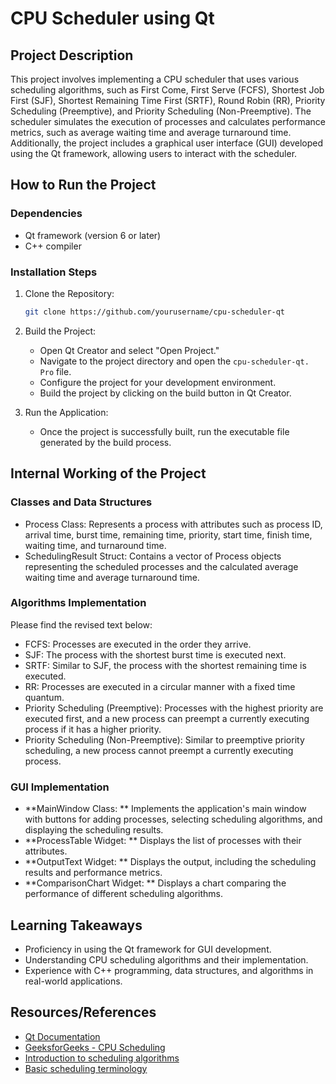 
# CPU Scheduler using Qt

## Project Description

This project involves implementing a CPU scheduler that uses various scheduling algorithms, such as First Come, First Serve (FCFS), Shortest Job First (SJF), Shortest Remaining Time First (SRTF), Round Robin (RR), Priority Scheduling (Preemptive), and Priority Scheduling (Non-Preemptive). The scheduler simulates the execution of processes and calculates performance metrics, such as average waiting time and average turnaround time. Additionally, the project includes a graphical user interface (GUI) developed using the Qt framework, allowing users to interact with the scheduler.
## How to Run the Project

### Dependencies

- Qt framework (version 6 or later)
- C++ compiler

### Installation Steps

1. Clone the Repository:  
   ```bash
   git clone https://github.com/yourusername/cpu-scheduler-qt 
   ```

2. Build the Project:  
   - Open Qt Creator and select "Open Project."
   - Navigate to the project directory and open the `cpu-scheduler-qt. Pro` file.
   - Configure the project for your development environment.
   - Build the project by clicking on the build button in Qt Creator.

3. Run the Application:  
   - Once the project is successfully built, run the executable file generated by the build process.

## Internal Working of the Project

### Classes and Data Structures

-  Process Class:  Represents a process with attributes such as process ID, arrival time, burst time, remaining time, priority, start time, finish time, waiting time, and turnaround time.
-  SchedulingResult Struct:   Contains a vector of Process objects representing the scheduled processes and the calculated average waiting time and average turnaround time.

### Algorithms Implementation
Please find the revised text below:

- FCFS: Processes are executed in the order they arrive.
- SJF: The process with the shortest burst time is executed next.
- SRTF: Similar to SJF, the process with the shortest remaining time is executed.
- RR: Processes are executed in a circular manner with a fixed time quantum.
- Priority Scheduling (Preemptive): Processes with the highest priority are executed first, and a new process can preempt a currently executing process if it has a higher priority.
- Priority Scheduling (Non-Preemptive): Similar to preemptive priority scheduling, a new process cannot preempt a currently executing process.

### GUI Implementation

- **MainWindow Class: ** Implements the application's main window with buttons for adding processes, selecting scheduling algorithms, and displaying the scheduling results.
- **ProcessTable Widget: ** Displays the list of processes with their attributes.
- **OutputText Widget: ** Displays the output, including the scheduling results and performance metrics.
- **ComparisonChart Widget: ** Displays a chart comparing the performance of different scheduling algorithms.

## Learning Takeaways
- Proficiency in using the Qt framework for GUI development.
- Understanding CPU scheduling algorithms and their implementation.
- Experience with C++ programming, data structures, and algorithms in real-world applications.

## Resources/References

- [Qt Documentation](https://doc.qt.io/qt-6/index.html)
- [GeeksforGeeks - CPU Scheduling](https://www.geeksforgeeks.org/cpu-scheduling-in-operating-systems/)
- [Introduction to scheduling algorithms]( https://www.youtube.com/playlist?list=PLBlnK6fEyqRitWSE_AyyySWfhRgyA-rHk/)
- [Basic scheduling terminology](https://ravipatel1309.github.io/CPUScheduler/docs.html/)
